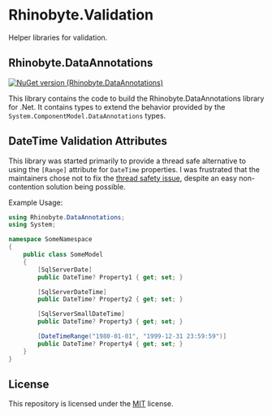 
# Rhinobyte.Validation

Helper libraries for validation.

## Rhinobyte.DataAnnotations

[![NuGet version (Rhinobyte.DataAnnotations)](https://img.shields.io/nuget/v/Rhinobyte.DataAnnotations.svg?style=flat)](https://www.nuget.org/packages/Rhinobyte.DataAnnotations/)

This library contains the code to build the Rhinobyte.DataAnnotations library for .Net.
It contains types to extend the behavior provided by the `System.ComponentModel.DataAnnotations` types.

## DateTime Validation Attributes

This library was started primarily to provide a thread safe alternative to using the `[Range]` attribute for
`DateTime` properties. I was frustrated that the maintainers chose not to fix the [thread safety issue](https://github.com/dotnet/runtime/issues/1143),
despite an easy non-contention solution being possible.

Example Usage:
```cs
using Rhinobyte.DataAnnotations;
using System;

namespace SomeNamespace
{
    public class SomeModel
    {
        [SqlServerDate]
        public DateTime? Property1 { get; set; }

        [SqlServerDateTime]
        public DateTime? Property2 { get; set; }

        [SqlServerSmallDateTime]
        public DateTime? Property3 { get; set; }

        [DateTimeRange("1980-01-01", "1999-12-31 23:59:59")]
        public DateTime? Property4 { get; set; }
    }
}

```

## License

This repository is licensed under the [MIT](LICENSE) license.